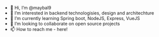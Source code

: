 - 👋 Hi, I’m @maybal9
- 👀 I’m interested in backend technologisies, design and architechture
- 🌱 I’m currently learning Spring boot, NodeJS, Express, VueJS
- 💞️ I’m looking to collaborate on open source projects
- 📫 How to reach me - here!

<!---
maybal9/maybal9 is a ✨ special ✨ repository because its `README.md` (this file) appears on your GitHub profile.
You can click the Preview link to take a look at your changes.
--->
